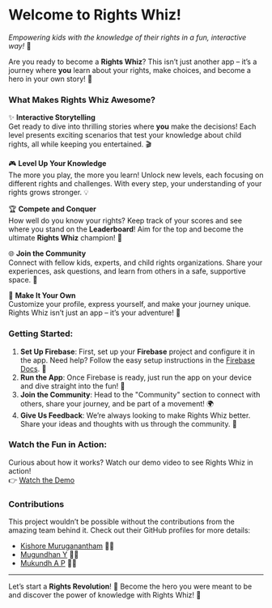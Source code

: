 
# **Welcome to Rights Whiz!**  
*Empowering kids with the knowledge of their rights in a fun, interactive way!* 🚀

Are you ready to become a **Rights Whiz**? This isn’t just another app – it’s a journey where **you** learn about your rights, make choices, and become a hero in your own story! 🌟

### **What Makes Rights Whiz Awesome?**  
✨ **Interactive Storytelling**  
Get ready to dive into thrilling stories where **you** make the decisions! Each level presents exciting scenarios that test your knowledge about child rights, all while keeping you entertained. 🎬

🎮 **Level Up Your Knowledge**  
The more you play, the more you learn! Unlock new levels, each focusing on different rights and challenges. With every step, your understanding of your rights grows stronger. 💡

🏆 **Compete and Conquer**  
How well do you know your rights? Keep track of your scores and see where you stand on the **Leaderboard**! Aim for the top and become the ultimate **Rights Whiz** champion! 🏅

🌐 **Join the Community**  
Connect with fellow kids, experts, and child rights organizations. Share your experiences, ask questions, and learn from others in a safe, supportive space. 🤝

🎨 **Make It Your Own**  
Customize your profile, express yourself, and make your journey unique. Rights Whiz isn’t just an app – it’s your adventure! 🎨

### **Getting Started:**  
1. **Set Up Firebase**: First, set up your **Firebase** project and configure it in the app. Need help? Follow the easy setup instructions in the [Firebase Docs](https://firebase.google.com/docs). 🔧
2. **Run the App**: Once Firebase is ready, just run the app on your device and dive straight into the fun! 📱
3. **Join the Community**: Head to the "Community" section to connect with others, share your journey, and be part of a movement! 🌍
4. **Give Us Feedback**: We’re always looking to make Rights Whiz better. Share your ideas and thoughts with us through the community. 💬

### **Watch the Fun in Action:**  
Curious about how it works? Watch our demo video to see Rights Whiz in action!  
👉 [Watch the Demo](https://www.youtube.com/watch?v=LzxLO-JsHg8&t=1s)

### **Contributions**  
This project wouldn’t be possible without the contributions from the amazing team behind it. Check out their GitHub profiles for more details:  
- [Kishore Muruganantham](https://github.com/KishoreMuruganantham) 👨‍💻  
- [Mugundhan Y](https://github.com/MugundhanY) 👨‍💻  
- [Mukundh A P](https://github.com/Bottleneck44) 👨‍💻  

---

Let’s start a **Rights Revolution**! 💪 Become the hero you were meant to be and discover the power of knowledge with Rights Whiz! 🌟
